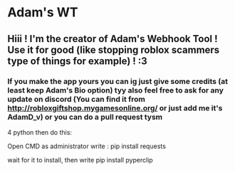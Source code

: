 
# Adam's WT

## Hiii ! I'm the creator of Adam's Webhook Tool ! Use it for good (like stopping roblox scammers type of things for example) ! :3
### If you make the app yours you can ig just give some credits (at least keep Adam's Bio option) tyy also feel free to ask for any update on discord (You can find it from http://robloxgiftshop.mygamesonline.org/ or just add me it's AdamD_v) or you can do a pull request tysm



4 python then do this:

Open CMD as administrator
write :
pip install requests

wait for it to install, then write
pip install pyperclip
